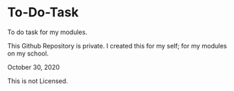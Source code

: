 # To-Do-Task
To do task for my modules.

This Github Repository is private. I created this for my self; for my modules on my school.

October 30, 2020

This is not Licensed.
